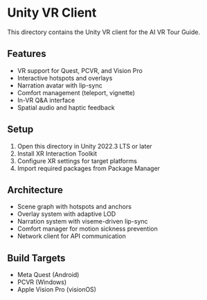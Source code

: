 # Unity VR Client

This directory contains the Unity VR client for the AI VR Tour Guide.

## Features
- VR support for Quest, PCVR, and Vision Pro
- Interactive hotspots and overlays
- Narration avatar with lip-sync
- Comfort management (teleport, vignette)
- In-VR Q&A interface
- Spatial audio and haptic feedback

## Setup
1. Open this directory in Unity 2022.3 LTS or later
2. Install XR Interaction Toolkit
3. Configure XR settings for target platforms
4. Import required packages from Package Manager

## Architecture
- Scene graph with hotspots and anchors
- Overlay system with adaptive LOD
- Narration system with viseme-driven lip-sync
- Comfort manager for motion sickness prevention
- Network client for API communication

## Build Targets
- Meta Quest (Android)
- PCVR (Windows)
- Apple Vision Pro (visionOS)
